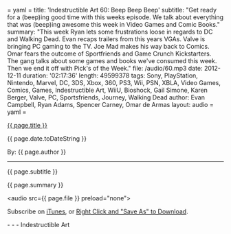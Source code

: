 = yaml =
title: 'Indestructible Art 60: Beep Beep Beep'
subtitle: "Get ready for a (beep)ing good time with this weeks episode. We talk about everything that was (beep)ing awesome this week in Video Games and Comic Books."
summary: "This week Ryan lets some frustrations loose in regards to DC and Walking Dead. Evan recaps trailers from this years VGAs. Valve is bringing PC gaming to the TV. Joe Mad makes his way back to Comics.  Omar fears the outcome of Sportfriends and Game Crunch Kickstarters. The gang talks about some games and books we've consumed this week. Then we end it off with Pick's of the Week."
file: /audio/60.mp3
date: 2012-12-11
duration: '02:17:36'
length: 49599378
tags: Sony, PlayStation, Nintendo, Marvel, DC, 3DS, Xbox, 360, PS3, Wii, PSN, XBLA, Video Games, Comics, Games, Indestructible Art, WiiU, Bioshock, Gail Simone, Karen Berger, Valve, PC, Sportsfriends, Journey, Walking Dead
author: Evan Campbell, Ryan Adams, Spencer Carney, Omar de Armas
layout: audio
= yaml =

<a href="{{ page.url }}" class='postTitleLink'><p class='postTitle'>{{ page.title }}</p></a>
<p class='postPublished'>{{ page.date.toDateString }}</p>
<p class='postAuthor'>By: {{ page.author }}</p>
<hr>
<p class='podcastSummary'>{{ page.subtitle }}</p>

<p class='podcastSummary'>{{ page.summary }}</p>

<audio src={{ page.file }} preload="none"></audio>
<p class='subLinks'>Subscribe on <a href='http://bit.ly/iapodcast'>iTunes</a>, or <a href={{ page.file }}>Right Click and "Save As" to Download</a>.</p>
- - -
Indestructible Art
